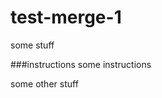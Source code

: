 # test-merge-1
some stuff

###instructions
<installation>
some instructions
</installation>

some other stuff
